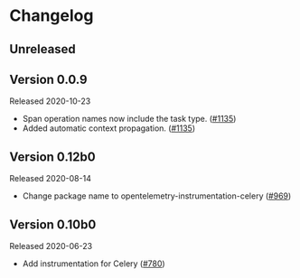# Changelog

## Unreleased

## Version 0.0.9

Released 2020-10-23

- Span operation names now include the task type. ([#1135](https://github.com/open-telemetry/opentelemetry-python/pull/1135))
- Added automatic context propagation. ([#1135](https://github.com/open-telemetry/opentelemetry-python/pull/1135))

## Version 0.12b0

Released 2020-08-14

- Change package name to opentelemetry-instrumentation-celery
  ([#969](https://github.com/open-telemetry/opentelemetry-python/pull/969))

## Version 0.10b0

Released 2020-06-23

- Add instrumentation for Celery ([#780](https://github.com/open-telemetry/opentelemetry-python/pull/780))
